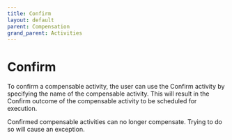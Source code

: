 ```yaml
---
title: Confirm
layout: default
parent: Compensation
grand_parent: Activities
---
```


# Confirm

To confirm a compensable activity, the user can use the Confirm activity by specifying the name of the compensable activity.
This will result in the Confirm outcome of the compensable activity to be scheduled for execution.

Confirmed compensable activities can no longer compensate. Trying to do so will cause an exception.